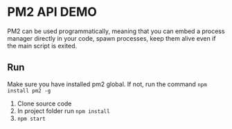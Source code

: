 # PM2 API DEMO
PM2 can be used programmatically, meaning that you can embed a process manager directly in your code, spawn processes, keep them alive even if the main script is exited.
## Run
Make sure you have installed pm2 global. If not, run the command `npm install pm2 -g`
1. Clone source code
2. In project folder run `npm install`
3. `npm start`
